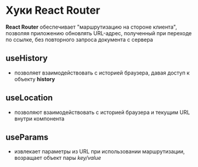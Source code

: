# Хуки React Router

**React Router** обеспечивает "маршрутизацию на стороне клиента", позволяя приложению обновлять URL-адрес, полученный при переходе по ссылке, без повторного запроса документа с сервера

## useHistory

- позволяет взаимодействовать с историей браузера, давая доступ к объекту **history**


## useLocation

- позволяют взаимодействовать с историей браузера и текущим URL внутри компонента

## useParams

- извлекает параметры из URL при использовании маршрутизации, возращает объект пары *key/value*